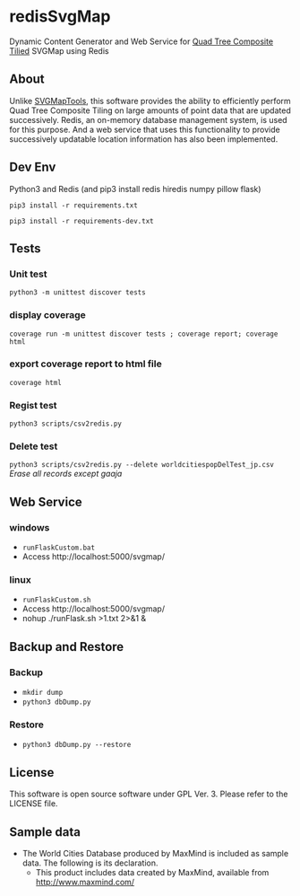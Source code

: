 # redisSvgMap
Dynamic Content Generator and Web Service for [Quad Tree Composite Tilied](https://satakagi.github.io/mapsForWebWS2020-docs/QuadTreeCompositeTilingAndVectorTileStandard.html) SVGMap using Redis

## About
Unlike [SVGMapTools](https://github.com/svgmap/svgMapTools/), this software provides the ability to efficiently perform Quad Tree Composite Tiling on large amounts of point data that are updated successively. Redis, an on-memory database management system, is used for this purpose. And a web service that uses this functionality to provide successively updatable location information has also been implemented.

## Dev Env
Python3 and Redis (and pip3 install redis hiredis numpy pillow flask)

``pip3 install -r requirements.txt``

``pip3 install -r requirements-dev.txt``

## Tests

### Unit test

``python3 -m unittest discover tests``

### display coverage

``coverage run -m unittest discover tests ; coverage report; coverage html``

### export coverage report to html file

``coverage html``

### Regist test
``python3 scripts/csv2redis.py``

### Delete test
``python3 scripts/csv2redis.py --delete worldcitiespopDelTest_jp.csv``
*Erase all records except gaaja*

## Web Service
### windows
* ``runFlaskCustom.bat``
* Access http://localhost:5000/svgmap/

### linux
* ``runFlaskCustom.sh``
* Access http://localhost:5000/svgmap/
* nohup ./runFlask.sh >1.txt 2>&1 &

## Backup and Restore
### Backup
* ``mkdir dump``
* ``python3 dbDump.py``
### Restore
* ``python3 dbDump.py --restore``

## License
This software is open source software under GPL Ver. 3. Please refer to the LICENSE file.

## Sample data
* The World Cities Database produced by MaxMind is included as sample data. The following is its declaration.
  * This product includes data created by MaxMind, available from http://www.maxmind.com/
